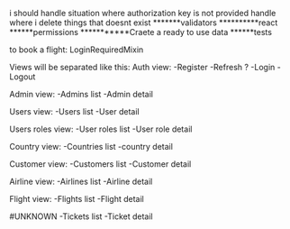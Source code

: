 i should handle situation where authorization key is not provided
handle where i delete things that doesnt exist
*******validators
**********react
******permissions
***********Craete a ready to use data
******tests

to book a flight: LoginRequiredMixin

Views will be separated like this:
Auth view:
    -Register
    -Refresh ?
    -Login
    -Logout


Admin view:
    -Admins list
    -Admin detail


Users view:
    -Users list
    -User detail


Users roles view:
    -User roles list
    -User role detail


Country view:
    -Countries list
    -country detail


Customer view:
    -Customers list
    -Customer detail


Airline view:
    -Airlines list
    -Airline detail


Flight view:
    -Flights list
    -Flight detail

#UNKNOWN
    -Tickets list
    -Ticket detail